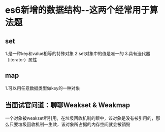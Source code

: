 # es6新增的数据结构--这两个经常用于算法题
## set
1.是一种key和value相等的特殊对象
2.set对象中的值是唯一的
3.具有迭代器（iterator）属性

## map
1.可以用任意数据类型做key的一种对象


## 当面试官问道：聊聊Weakset & Weakmap
<!-- 其次，WeakSet 中的对象都是弱引用，即垃圾回收机制不考虑 WeakSet 对该对象的引用，也就是说，如果其他对象都不再引用该对象，那么垃圾回收机制会自动回收该对象所占用的内存，不考虑该对象还存在于 WeakSet 之中。 -->
一个对象被weakset所引用，在垃圾回收机制的眼中，该对象是没有被引用的，那么只要垃圾回收机制一生效，该对象所占据的内存空间就会被销毁
